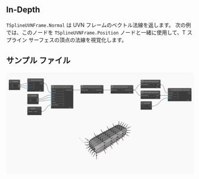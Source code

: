 ## In-Depth
`TSplineUVNFrame.Normal` は UVN フレームのベクトル法線を返します。
次の例では、このノードを `TSplineUVNFrame.Position` ノードと一緒に使用して、T スプライン サーフェスの頂点の法線を視覚化します。

## サンプル ファイル

![Example](./Autodesk.DesignScript.Geometry.TSpline.TSplineUVNFrame.Normal_img.jpg)
